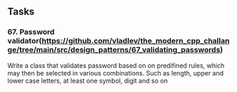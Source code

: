 ## Tasks
### 67. Password validator(https://github.com/vladIev/the_modern_cpp_challange/tree/main/src/design_patterns/67_validating_passwords)
Write a class that validates password based on on predifined rules, which may then be selected in various combinations. Such as length, upper and lower case letters, at least one symbol, digit and so on



